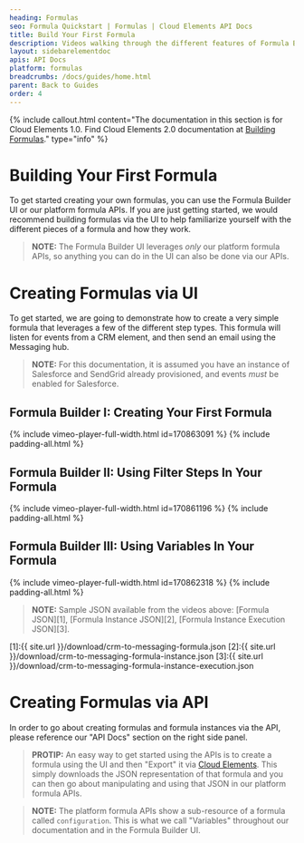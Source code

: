 ```yaml
---
heading: Formulas
seo: Formula Quickstart | Formulas | Cloud Elements API Docs
title: Build Your First Formula
description: Videos walking through the different features of Formula Builder.
layout: sidebarelementdoc
apis: API Docs
platform: formulas
breadcrumbs: /docs/guides/home.html
parent: Back to Guides
order: 4
---
```


{% include callout.html content="The documentation in this section is for Cloud Elements 1.0. Find Cloud Elements 2.0 documentation at <a href=../../guides/formulasC2/index.html>Building Formulas</a>." type="info" %}

# Building Your First Formula
To get started creating your own formulas, you can use the Formula Builder UI or our platform formula APIs.  If you are just getting started, we would recommend building formulas via the UI to help familiarize yourself with the different pieces of a formula and how they work.

> **NOTE:** The Formula Builder UI leverages *only* our platform formula APIs, so anything you can do in the UI can also be done via our APIs.

# Creating Formulas via UI
To get started, we are going to demonstrate how to create a very simple formula that leverages a few of the different step types.  This formula will listen for events from a CRM element, and then send an email using the Messaging hub.

> **NOTE:** For this documentation, it is assumed you have an instance of Salesforce and SendGrid already provisioned, and events *must* be enabled for Salesforce.

## Formula Builder I: Creating Your First Formula
{% include vimeo-player-full-width.html id=170863091 %}
{% include padding-all.html %}

## Formula Builder II: Using Filter Steps In Your Formula
{% include vimeo-player-full-width.html id=170861196 %}
{% include padding-all.html %}

## Formula Builder III: Using Variables In Your Formula
{% include vimeo-player-full-width.html id=170862318 %}
{% include padding-all.html %}

> **NOTE:** Sample JSON available from the videos above:
[Formula JSON][1], [Formula Instance JSON][2], [Formula Instance Execution JSON][3].

[1]:{{ site.url }}/download/crm-to-messaging-formula.json
[2]:{{ site.url }}/download/crm-to-messaging-formula-instance.json
[3]:{{ site.url }}/download/crm-to-messaging-formula-instance-execution.json

# Creating Formulas via API

In order to go about creating formulas and formula instances via the API, please reference our "API Docs" section on the right side panel.

> **PROTIP:** An easy way to get started using the APIs is to create a formula using the UI and then "Export" it via <a href="#" data-toggle="tooltip" data-original-title="{{site.data.glossary.ce-ui}}">Cloud Elements</a>.  This simply downloads the JSON representation of that formula and you can then go about manipulating and using that JSON in our platform formula APIs.

> **NOTE:** The platform formula APIs show a sub-resource of a formula called `configuration`.  This is what we call "Variables" throughout our documentation and in the Formula Builder UI.

